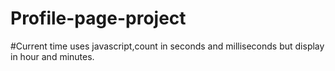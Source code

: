 # Profile-page-project
#Current time uses javascript,count in seconds and milliseconds but display in hour and minutes.
